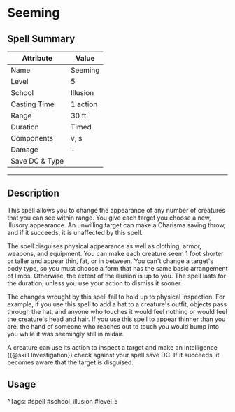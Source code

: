 # Seeming

## Spell Summary

| Attribute        | Value                  |
|------------------|------------------------|
| Name             | Seeming                 |
| Level            | 5                |
| School           | Illusion          |
| Casting Time     | 1 action              |
| Range            | 30 ft.            |
| Duration         | Timed             |
| Components       | v, s             |
| Damage           | -               |
| Save DC & Type   |              |

---

## Description

This spell allows you to change the appearance of any number of creatures that you can see within range. You give each target you choose a new, illusory appearance. An unwilling target can make a Charisma saving throw, and if it succeeds, it is unaffected by this spell.

The spell disguises physical appearance as well as clothing, armor, weapons, and equipment. You can make each creature seem 1 foot shorter or taller and appear thin, fat, or in between. You can't change a target's body type, so you must choose a form that has the same basic arrangement of limbs. Otherwise, the extent of the illusion is up to you. The spell lasts for the duration, unless you use your action to dismiss it sooner.

The changes wrought by this spell fail to hold up to physical inspection. For example, if you use this spell to add a hat to a creature's outfit, objects pass through the hat, and anyone who touches it would feel nothing or would feel the creature's head and hair. If you use this spell to appear thinner than you are, the hand of someone who reaches out to touch you would bump into you while it was seemingly still in midair.

A creature can use its action to inspect a target and make an Intelligence ({@skill Investigation}) check against your spell save DC. If it succeeds, it becomes aware that the target is disguised.

## Usage


^Tags: #spell #school_illusion #level_5